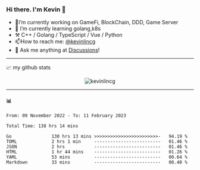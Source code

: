 ### Hi there. I'm Kevin 👋

- 🔭I’m currently working on GameFi, BlockChain, DDD, Game Server
- 🌱 I’m currently learning golang,k8s
-   :hammer_and_pick: C++ / Golang / TypeScript / Vue / Python
- 📫How to reach me: [@kevinlincg](https://twitter.com/kevinlincg) 
-   :thought_balloon: Ask me anything at [Discussions](https://github.com/kevinlincg/kevinlincg/discussions/new)!

---

📈 my github stats

<p align="center"> <img src="https://github-readme-stats-ouuan.vercel.app/api?username=kevinlincg&theme=dark&show_icons=true&count_private=true" alt="kevinlincg" />

---

#### :bar_chart: 

<!--START_SECTION:waka-->

```text
From: 09 November 2022 - To: 11 February 2023

Total Time: 138 hrs 14 mins

Go               130 hrs 13 mins >>>>>>>>>>>>>>>>>>>>>>>>-   94.19 %
TOML             2 hrs 1 min     -------------------------   01.46 %
JSON             2 hrs           -------------------------   01.46 %
HTML             1 hr 44 mins    -------------------------   01.26 %
YAML             53 mins         -------------------------   00.64 %
Markdown         33 mins         -------------------------   00.40 %
```

<!--END_SECTION:waka-->
